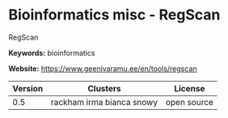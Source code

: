 # Bioinformatics misc - RegScan

RegScan

**Keywords:** bioinformatics

**Website:** <https://www.geenivaramu.ee/en/tools/regscan>

| Version | Clusters | License |
| ------- | -------- | ------- |
| 0.5 | rackham irma bianca snowy | open source |
